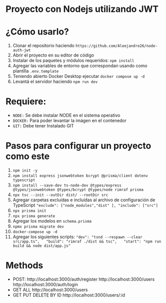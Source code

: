 
# Proyecto con Nodejs utilizando JWT 
# ¿Cómo usarlo?
1. Clonar el repositorio haciendo `https://github.com/Aleejandro26/node-auth-jwt` 
2. Abrir el proyecto en su editor de código
3. Instalar de los paquetes y módulos requeridos: `npm install`
4. Agregar las variables de entorno que correspondan usando como plantilla `.env.template`
5. Teniendo abierto Docker Desktop ejecutar `docker compose up -d`
6. Levantá el servidor haciendo `npm run dev`

# Requiere:
- `NODE:` Se debe instalar NODE en el sistema operativo
- `DOCKER:` Para poder levantar la imágen en el contenedor
- `GIT:` Debe tener Instalado GIT

# Pasos para configurar un proyecto como este
1. `npm init -y`
2. `npm install express jsonwebtoken bcrypt @prisma/client dotenv typescript`
3. `npm install --save-dev ts-node-dev @types/express @types/jsonwebtoken @types/bcrypt @types/node rimraf prisma`
4. `npx tsc --init --outDir dist/ --rootDir src`
5. Agregar carpetas excluídas e incluídas al archivo de configuración de TypeScript `"exclude": ["node_modules","dist" ], "include": ["src"]`
6. `npx prisma init`
7. `npx prisma generate`
8. Agregar los modelos en `schema.prisma`
9. `npmx prisma migrate dev`
10. `docker-compose up -d`
11. Agregar los siguientes scripts: `"dev": "tsnd --respawn --clear src/app.ts",   "build": "rimraf ./dist && tsc",   "start": "npm run build && node dist/app.js"`

# Methods
- POST:
  http://localhost:3000/auth/register
  http://localhost:3000/users
  http://localhost:3000/auth/login
- GET ALL
  http://localhost:3000/users
- GET PUT DELETE BY ID
  http://localhost:3000/users/:id
